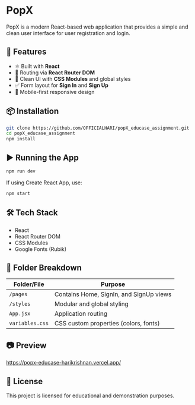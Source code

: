 # PopX

PopX is a modern React-based web application that provides a simple and clean user interface for user registration and login.

## 🚀 Features

- ⚛️ Built with **React**
- 🧭 Routing via **React Router DOM**
- 🎨 Clean UI with **CSS Modules** and global styles
- ✅ Form layout for **Sign In** and **Sign Up**
- 📱 Mobile-first responsive design

## 📦 Installation

```bash
git clone https://github.com/OFFICIALHARI/popX_educase_assignment.git
cd popX_educase_assignment
npm install
````

## ▶️ Running the App

```bash
npm run dev
```

If using Create React App, use:

```bash
npm start
```

## 🛠️ Tech Stack

* React
* React Router DOM
* CSS Modules
* Google Fonts (Rubik)

## 🧪 Folder Breakdown

| Folder/File     | Purpose                                 |
| --------------- | --------------------------------------- |
| `/pages`        | Contains Home, SignIn, and SignUp views |
| `/styles`       | Modular and global styling              |
| `App.jsx`       | Application routing                     |
| `variables.css` | CSS custom properties (colors, fonts)   |

## 📷 Preview

https://popx-educase-harikrishnan.vercel.app/

## 📄 License

This project is licensed for educational and demonstration purposes.
